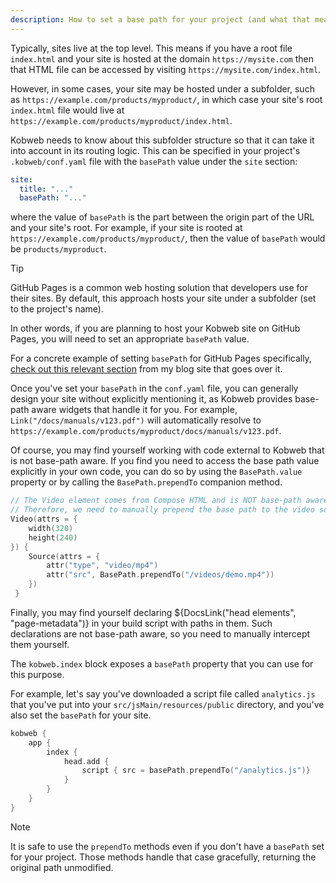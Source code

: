 ```yaml
---
description: How to set a base path for your project (and what that means).
---
```


Typically, sites live at the top level. This means if you have a root file `index.html` and your site is hosted at
the domain `https://mysite.com` then that HTML file can be accessed by visiting `https://mysite.com/index.html`.

However, in some cases, your site may be hosted under a subfolder, such as `https://example.com/products/myproduct/`, in
which case your site's root `index.html` file would live at `https://example.com/products/myproduct/index.html`.

Kobweb needs to know about this subfolder structure so that it can take it into account in its routing logic. This can
be specified in your project's `.kobweb/conf.yaml` file with the `basePath` value under the `site` section:

```yaml ".kobweb/conf.yaml"
site:
  title: "..."
  basePath: "..."
```

where the value of `basePath` is the part between the origin part of the URL and your site's root. For example, if
your site is rooted at `https://example.com/products/myproduct/`, then the value of `basePath` would be `products/myproduct`.

> [!TIP]
> GitHub Pages is a common web hosting solution that developers use for their sites. By default, this approach hosts
> your site under a subfolder (set to the project's name).
>
> In other words, if you are planning to host your Kobweb site on GitHub Pages, you will need to set an appropriate
> `basePath` value.
>
> For a concrete example of setting `basePath` for GitHub Pages
> specifically, [check out this relevant section](https://bitspittle.dev/blog/2022/static-deploy#base-path) from my blog
> site that goes over it.

Once you've set your `basePath` in the `conf.yaml` file, you can generally design your site without explicitly
mentioning it, as Kobweb provides base-path aware widgets that handle it for you. For example,
`Link("/docs/manuals/v123.pdf")` will automatically resolve to
`https://example.com/products/myproduct/docs/manuals/v123.pdf`.

Of course, you may find yourself working with code external to Kobweb that is not base-path aware. If you find you need
to access the base path value explicitly in your own code, you can do so by using the `BasePath.value` property or by
calling the `BasePath.prependTo` companion method.

```kotlin 9 "components/widgets/Video.kt"
// The Video element comes from Compose HTML and is NOT base-path aware.
// Therefore, we need to manually prepend the base path to the video source.
Video(attrs = {
    width(320)
    height(240)
}) {
    Source(attrs = {
        attr("type", "video/mp4")
        attr("src", BasePath.prependTo("/videos/demo.mp4"))
    })
 }
```

Finally, you may find yourself declaring ${DocsLink("head elements", "page-metadata")} in your build script with paths
in them. Such declarations are not base-path aware, so you need to manually intercept them yourself.

The `kobweb.index` block exposes a `basePath` property that you can use for this purpose.

For example, let's say you've downloaded a script file called `analytics.js` that you've put into your
`src/jsMain/resources/public` directory, and you've also set the `basePath` for your site.

```kotlin "site/build.gradle.kts"
kobweb {
    app {
        index {
            head.add {
                script { src = basePath.prependTo("/analytics.js")}
            }
        }
    }
}
```

> [!NOTE]
> It is safe to use the `prependTo` methods even if you don't have a `basePath` set for your project. Those methods
> handle that case gracefully, returning the original path unmodified.
